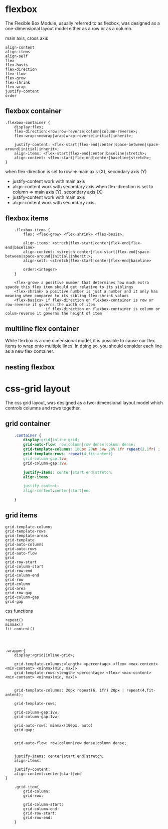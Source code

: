 # flexbox

The Flexible Box Module, usually referred to as flexbox, was designed as a one-dimensional layout model either as a row or as a column.

main axis, cross axis

    align-content
    align-items
    align-self
    flex
    flex-basis
    flex-direction
    flex-flow
    flex-grow
    flex-shrink
    flex-wrap
    justify-content
    order


## flexbox container

    .flexbox-container {
        display:flex;
        flex-direction:<row|row-reverse|column|column-reverse>;
        flex-wrap:<nowrap|wrap|wrap-reverse|initial|inherit>;
        
        justify-content: <flex-start|flex-end|center|space-between|space-around|initial|inherit>;
        align-items: <flex-start|flex-end|center|baseline|stretch>;
        align-content: <flex-start|flex-end|center|baseline|stretch>; 
    }


when flex-direction is set to row => main axis (X), secondary axis (Y)
* justify-content work with main axis
* align-content work with secondary axis
when flex-direction is set to column => main axis (Y), secondary axis (X)
* justify-content work with main axis
* align-content work with secondary axis

## flexbox items

        .flexbox-items {
            flex: <flex-grow> <flex-shrink> <flex-basis>;

            align-items: <strech|flex-start|center|flex-end|flex-end|baseline>
            align-content: <stretch|center|flex-start|flex-end|space-between|space-around|initial|inherit;>;
            align-self: <stretch|flex-start|center|flex-end|baseline>
	
            order:<integer>
        }

        <flex-grow> a positive number that determines how much extra spacde this flex item should get relative to its siblings
        <flex-shrink> a positive number is just a number and it only has meaning when compared to its sibling flex-shrink values
        <flex-basics> if flex-direction on flexbox-container is row or row-reverse it governs the width of item
                      if flex-direction on flexbox-container is column or colum-reverse it governs the height of item


## multiline flex container

While flexbox is a one dimensional model, it is possible to cause our flex items to wrap onto multiple lines. In doing so, you should consider each line as a new flex container. 



## nesting flexbox
















# css-grid layout

The css grid layout, was designed as a two-dimensional layout model which controls columns and rows together.


## grid container

```css
    .container {
        display:grid|inline-grid;
        grid-auto-flow: row|column|row dense|column dense;
        grid-template-columns: 100px 20em 5vw 20% 1fr repeat(2,1fr) ;
        grid-template-rows: repeat(4,fit-antent)
        grid-column-gap:1vw;
        grid-column-gap:1vw;

        justify-items: center|start|end|stretch;
        align-items:

        justify-content:
        align-content:center|start|end

    }

```
## grid items

    grid-template-columns
    grid-template-rows
    grid-template-areas
    grid-template
    grid-auto-columns
    grid-auto-rows
    grid-auto-flow
    grid
    grid-row-start
    grid-column-start
    grid-row-end
    grid-column-end
    grid-row
    grid-column
    grid-area
    grid-row-gap
    grid-column-gap
    grid-gap

css functions

    repeat()
    minmax()
    fit-content()




    .wrapper{
        display:<grid|inline-grid>;

        grid-template-columns:<length> <percentage> <flex> <max-content> <min-content> <minmax(min, max)>
        grid-template-rows:<length> <percentage> <flex> <max-content> <min-content> <minmax(min, max)>
	        
        
        grid-template-columns: 20px repeat(6, 1fr) 20px | repeat(4,fit-antent);
        
        grid-template-rows: 

        grid-column-gap:1vw;
        grid-column-gap:1vw;

        grid-auto-rows: minmax(100px, auto)
        grid-gap:


        grid-auto-flow: row|column|row dense|column dense;


        justify-items: center|start|end|stretch;
        align-items:

        justify-content:
        align-content:center|start|end
    }

        .grid-item{
            grid-column:
            grid-row:

            grid-column-start:
            grid-column-end:
            grid-row-start:
            grid-row-end:
        }



